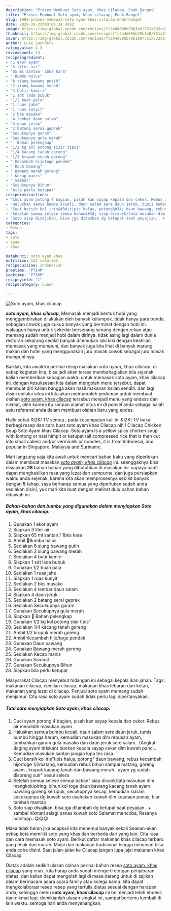 ```yaml
---
description: "Proses Membuat Soto ayam, khas cilacap, Enak Banget"
title: "Proses Membuat Soto ayam, khas cilacap, Enak Banget"
slug: 1989-proses-membuat-soto-ayam-khas-cilacap-enak-banget
date: 2020-10-23T03:05:34.456Z
image: https://img-global.cpcdn.com/recipes/fc2b4d09bb78b1e0/751x532cq70/soto-ayam-khas-cilacap-foto-resep-utama.jpg
thumbnail: https://img-global.cpcdn.com/recipes/fc2b4d09bb78b1e0/751x532cq70/soto-ayam-khas-cilacap-foto-resep-utama.jpg
cover: https://img-global.cpcdn.com/recipes/fc2b4d09bb78b1e0/751x532cq70/soto-ayam-khas-cilacap-foto-resep-utama.jpg
author: Luke Saunders
ratingvalue: 4.3
reviewcount: 13
recipeingredient:
- "1 ekor ayam"
- "3 liter air"
- "65 ml santan  1bks kara"
- " Bumbu halus"
- "8 siung bawang putih"
- "2 siung bawang merah"
- "4 butir kemiri"
- "1 sdt lada bubuk"
- "1/2 buah pala"
- "1 ruas jahe"
- "1 ruas kunyit"
- "2 bks masako"
- "4 lembar daun salam"
- "4 daun jeruk"
- "2 batang serai geprek"
- "Secukupnya garam"
- "Secukupnya gula merah"
- "  Bahan pelengkap"
- "1/2 kg kol potong sisir tipis"
- "1/4 kacang tanah goreng"
- "1/2 krupuk merah goreng"
- " Kecambah hijotoge pendek"
- " Daun bawang"
- " Bawang merah goreng"
- " Kecap manis"
- " Sambal"
- "Secukupnya Bihun"
- "bila perlu ketupat"
recipeinstructions:
- "Cuci ayam potong 4 bagian, pisah kan sayap kepala dan ceker. Rebus air mendidih masukan ayam"
- "Haluskan semua bumbu kcuali, daun salam sere daun jeruk..tumis bumbu hingga harum, kemudian masukan dlm rebusan ayam, tambahkan garam gula masako dan daun jeruk sere salam.. (Angkat daging ayam tiriskan) biarkan kepala sayap ceker dlm kuwah panci.. Kemudian masukan santan jangan lupa tes rasa.."
- "Cuci bersih kol iris&#34;tipis halus, potong&#34; daun bawang, rebus kecambah hijo/toge 1/2matang, kemudian rebus bihun sampai matang, goreng ayam.. krupuk kacang tanah dan bawang merah.. ayam yg sudah disoreng suir&#34; sesui selera"
- "Setelah semua selese semua bahan&#34; siap diracik/tata masukan dlm mangkok/piring, bihun kol toge daun bawang kacang tanah ayam bawang goreng kerupuk, secukupnya kecap, kemudian siaram secukupnya dg kuwah soto usahakan kuwah dlm keadaan panas, biar tambah mantap"
- "Soto siap disajikan, bisa jga ditambah dg ketupat saat peyajian.. + sambel nikmati selagi panas kuwah soto Selamat mencoba, Rasanya mantapp..😋😋😋"
categories:
- Resep
tags:
- soto
- ayam
- khas

katakunci: soto ayam khas 
nutrition: 123 calories
recipecuisine: Indonesian
preptime: "PT14M"
cooktime: "PT36M"
recipeyield: "1"
recipecategory: Lunch

---
```



![Soto ayam, khas cilacap](https://img-global.cpcdn.com/recipes/fc2b4d09bb78b1e0/751x532cq70/soto-ayam-khas-cilacap-foto-resep-utama.jpg)

<b><i>soto ayam, khas cilacap</i></b>, Memasak menjadi bentuk hobi yang menggembirakan dilakukan oleh banyak kelompok. tidak hanya para bunda, sebagian cowok juga cukup banyak yang berminat dengan hobi ini. walaupun hanya untuk sekedar bersenang senang dengan rekan atau memang sudah menjadi hobi dalam dirinya. tidak asing lagi dalam dunia restoran sekarang sedikit banyak ditemukan laki laki dengan keahlian memasak yang mumpuni, dan banyak juga kita lihat di banyak warung makan dan hotel yang menggunakan juru masak cowok sebagai juru masak mumpuni nya.

Baiklah, kita awali ke perihal resep masakan <i>soto ayam, khas cilacap</i>. di setiap kegiatan kita, bisa jadi akan terasa membahagiakan bila sejenak kalian memberikan sebagian waktu untuk memasak soto ayam, khas cilacap ini. dengan kesuksesan kita dalam mengolah menu tersebut, dapat membuat diri kalian bangga akan hasil makanan kalian sendiri. dan lagi disini melalui situs ini kita akan memperoleh pedoman untuk membuat olahan <u>soto ayam, khas cilacap</u> tersebut menjadi menu yang endess dan nikmat, oleh karena itu simpan alamat situs ini di ponsel anda sebagai salah satu referensi anda dalam membuat olahan baru yang endes.

Hallo sobat RIZKI TV semua , pada kesempatan kali ini RIZKI TV bakal berbagi resep dan cara buat soto ayam khas Cilacap nih ! Cilacap Chicken Soup Soto Ayam khas Cilacap. Soto ayam is a yellow spicy chicken soup with lontong or nasi himpit or ketupat (all compressed rice that is then cut into small cakes) and/or vermicelli or noodles, it is from Indonesia, and popular in Singapore, Malaysia and Suriname.


Mari langsung saja kita awali untuk mencari bahan baku yang diperlukan dalam membuat masakan <u><i>soto ayam, khas cilacap</i></u> ini. seenggaknya bisa disiapkan <b>28</b> bahan bahan yang dibutuhkan di masakan ini. supaya nanti dapat menghasilkan rasa yang lezat dan sempurna. dan juga persiapkan waktu anda sejenak, karena kita akan memprosesnya sedikit banyak dengan <b>5</b> tahap. saya berharap semua yang diperlukan sudah anda sediakan disini, yuk mari kita buat dengan melihat dulu bahan bahan dibawah ini.

<!--inarticleads1-->

##### Bahan-bahan dan bumbu yang digunakan dalam menyiapkan Soto ayam, khas cilacap:

1. Gunakan 1 ekor ayam
1. Siapkan 3 liter air
1. Siapkan 65 ml santan / 1bks kara
1. Ambil  🐓Bumbu halus
1. Sediakan 8 siung bawang putih
1. Sediakan 2 siung bawang merah
1. Sediakan 4 butir kemiri
1. Siapkan 1 sdt lada bubuk
1. Gunakan 1/2 buah pala
1. Sediakan 1 ruas jahe
1. Siapkan 1 ruas kunyit
1. Sediakan 2 bks masako
1. Sediakan 4 lembar daun salam
1. Siapkan 4 daun jeruk
1. Sediakan 2 batang serai geprek
1. Sediakan Secukupnya garam
1. Gunakan Secukupnya gula merah
1. Siapkan  🐓 Bahan pelengkap
1. Gunakan 1/2 kg kol potong sisir tipis&#34;
1. Sediakan 1/4 kacang tanah goreng
1. Ambil 1/2 krupuk merah goreng
1. Ambil  Kecambah hijo/toge pendek
1. Gunakan  Daun bawang
1. Gunakan  Bawang merah goreng
1. Sediakan  Kecap manis
1. Gunakan  Sambal
1. Gunakan Secukupnya Bihun
1. Siapkan bila perlu ketupat


Masyarakat Cilacap menyebut hidangan ini sebagai kepala ikan jahan. Tags: makanan cilacap, cemilan cilacap, makanan khas lebaran dari ketan, makanan yang lezat di cilacap. Penjual soto ayam memang sudah menjamur. Cita rasa soto ayam sudah tidak perlu lagi dipertanyakan. 

<!--inarticleads2-->

##### Tata cara menyiapkan Soto ayam, khas cilacap:

1. Cuci ayam potong 4 bagian, pisah kan sayap kepala dan ceker. Rebus air mendidih masukan ayam
1. Haluskan semua bumbu kcuali, daun salam sere daun jeruk..tumis bumbu hingga harum, kemudian masukan dlm rebusan ayam, tambahkan garam gula masako dan daun jeruk sere salam.. (Angkat daging ayam tiriskan) biarkan kepala sayap ceker dlm kuwah panci.. Kemudian masukan santan jangan lupa tes rasa..
1. Cuci bersih kol iris&#34;tipis halus, potong&#34; daun bawang, rebus kecambah hijo/toge 1/2matang, kemudian rebus bihun sampai matang, goreng ayam.. krupuk kacang tanah dan bawang merah.. ayam yg sudah disoreng suir&#34; sesui selera
1. Setelah semua selese semua bahan&#34; siap diracik/tata masukan dlm mangkok/piring, bihun kol toge daun bawang kacang tanah ayam bawang goreng kerupuk, secukupnya kecap, kemudian siaram secukupnya dg kuwah soto usahakan kuwah dlm keadaan panas, biar tambah mantap
1. Soto siap disajikan, bisa jga ditambah dg ketupat saat peyajian.. + sambel nikmati selagi panas kuwah soto Selamat mencoba, Rasanya mantapp..😋😋😋


Maka tidak heran jika acapkali kita menemui banyak sekali Seakan-akan setiap kota memiliki soto yang khas dan berbeda dari yang lain. Cita rasa dan cara memasak soto ayam. Berikut daftar makanan khas cilacap terbaru yang enak dan murah. Mulai dari makanan tradisional hingga minuman bisa anda coba disini. Saat jalan-jalan ke Cilacap jangan lupa jajal makanan khas Cilacap. 

Diatas adalah sedikit ulasan olahan perihal bahan resep <u>soto ayam, khas cilacap</u> yang enak. kita harap anda sudah mengerti dengan penjabaran diatas, dan kalian dapat mengolah lagi di masa datang untuk di sajikan dalam bermacam acara acara family atau kolega kamu. kita dapat mengkolaborasi resep resep yang tertulis diatas sesuai dengan harapan anda, sehingga menu <b>soto ayam, khas cilacap</b> ini bs menjadi lebih endess dan nikmat lagi. demikianlah ulasan singkat ini, sampai bertemu kembali di lain waktu. semoga hari anda menyenangkan.
